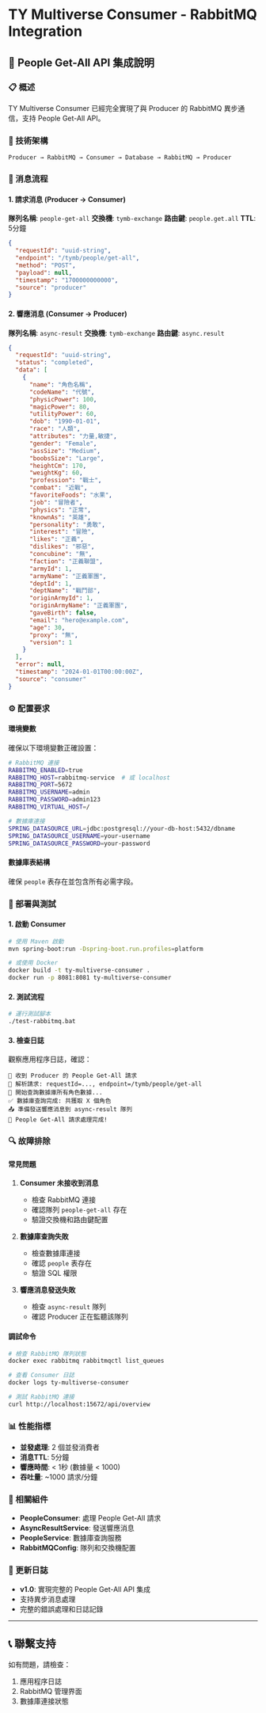 # TY Multiverse Consumer - RabbitMQ Integration

## 🎯 People Get-All API 集成說明

### 📋 概述

TY Multiverse Consumer 已經完全實現了與 Producer 的 RabbitMQ 異步通信，支持 People Get-All API。

### 🔧 技術架構

```
Producer → RabbitMQ → Consumer → Database → RabbitMQ → Producer
```

### 📨 消息流程

#### 1. 請求消息 (Producer → Consumer)

**隊列名稱**: `people-get-all`
**交換機**: `tymb-exchange`
**路由鍵**: `people.get.all`
**TTL**: 5分鐘

```json
{
  "requestId": "uuid-string",
  "endpoint": "/tymb/people/get-all",
  "method": "POST",
  "payload": null,
  "timestamp": "1700000000000",
  "source": "producer"
}
```

#### 2. 響應消息 (Consumer → Producer)

**隊列名稱**: `async-result`
**交換機**: `tymb-exchange`
**路由鍵**: `async.result`

```json
{
  "requestId": "uuid-string",
  "status": "completed",
  "data": [
    {
      "name": "角色名稱",
      "codeName": "代號",
      "physicPower": 100,
      "magicPower": 80,
      "utilityPower": 60,
      "dob": "1990-01-01",
      "race": "人類",
      "attributes": "力量,敏捷",
      "gender": "Female",
      "assSize": "Medium",
      "boobsSize": "Large",
      "heightCm": 170,
      "weightKg": 60,
      "profession": "戰士",
      "combat": "近戰",
      "favoriteFoods": "水果",
      "job": "冒險者",
      "physics": "正常",
      "knownAs": "英雄",
      "personality": "勇敢",
      "interest": "冒險",
      "likes": "正義",
      "dislikes": "邪惡",
      "concubine": "無",
      "faction": "正義聯盟",
      "armyId": 1,
      "armyName": "正義軍團",
      "deptId": 1,
      "deptName": "戰鬥部",
      "originArmyId": 1,
      "originArmyName": "正義軍團",
      "gaveBirth": false,
      "email": "hero@example.com",
      "age": 30,
      "proxy": "無",
      "version": 1
    }
  ],
  "error": null,
  "timestamp": "2024-01-01T00:00:00Z",
  "source": "consumer"
}
```

### ⚙️ 配置要求

#### 環境變數

確保以下環境變數正確設置：

```bash
# RabbitMQ 連接
RABBITMQ_ENABLED=true
RABBITMQ_HOST=rabbitmq-service  # 或 localhost
RABBITMQ_PORT=5672
RABBITMQ_USERNAME=admin
RABBITMQ_PASSWORD=admin123
RABBITMQ_VIRTUAL_HOST=/

# 數據庫連接
SPRING_DATASOURCE_URL=jdbc:postgresql://your-db-host:5432/dbname
SPRING_DATASOURCE_USERNAME=your-username
SPRING_DATASOURCE_PASSWORD=your-password
```

#### 數據庫表結構

確保 `people` 表存在並包含所有必需字段。

### 🚀 部署與測試

#### 1. 啟動 Consumer

```bash
# 使用 Maven 啟動
mvn spring-boot:run -Dspring-boot.run.profiles=platform

# 或使用 Docker
docker build -t ty-multiverse-consumer .
docker run -p 8081:8081 ty-multiverse-consumer
```

#### 2. 測試流程

```bash
# 運行測試腳本
./test-rabbitmq.bat
```

#### 3. 檢查日誌

觀察應用程序日誌，確認：

```
🎯 收到 Producer 的 People Get-All 請求
📝 解析請求: requestId=..., endpoint=/tymb/people/get-all
🔄 開始查詢數據庫所有角色數據...
✅ 數據庫查詢完成: 共獲取 X 個角色
📤 準備發送響應消息到 async-result 隊列
🎉 People Get-All 請求處理完成!
```

### 🔍 故障排除

#### 常見問題

1. **Consumer 未接收到消息**
   - 檢查 RabbitMQ 連接
   - 確認隊列 `people-get-all` 存在
   - 驗證交換機和路由鍵配置

2. **數據庫查詢失敗**
   - 檢查數據庫連接
   - 確認 `people` 表存在
   - 驗證 SQL 權限

3. **響應消息發送失敗**
   - 檢查 `async-result` 隊列
   - 確認 Producer 正在監聽該隊列

#### 調試命令

```bash
# 檢查 RabbitMQ 隊列狀態
docker exec rabbitmq rabbitmqctl list_queues

# 查看 Consumer 日誌
docker logs ty-multiverse-consumer

# 測試 RabbitMQ 連接
curl http://localhost:15672/api/overview
```

### 📊 性能指標

- **並發處理**: 2 個並發消費者
- **消息TTL**: 5分鐘
- **響應時間**: < 1秒 (數據量 < 1000)
- **吞吐量**: ~1000 請求/分鐘

### 🔄 相關組件

- **PeopleConsumer**: 處理 People Get-All 請求
- **AsyncResultService**: 發送響應消息
- **PeopleService**: 數據庫查詢服務
- **RabbitMQConfig**: 隊列和交換機配置

### 📝 更新日誌

- **v1.0**: 實現完整的 People Get-All API 集成
- 支持異步消息處理
- 完整的錯誤處理和日誌記錄

---

## 📞 聯繫支持

如有問題，請檢查：
1. 應用程序日誌
2. RabbitMQ 管理界面
3. 數據庫連接狀態
